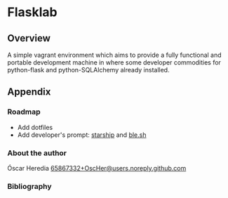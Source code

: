 # Flasklab 

## Overview
A simple vagrant environment which aims to provide a fully functional and
portable development machine in where some developer commodities for
python-flask and python-SQLAlchemy already installed.

## Appendix

### Roadmap
* Add dotfiles
* Add developer's prompt: [starship](https://starship.rs/) and [ble.sh](https://github.com/akinomyoga/ble.sh)

### About the author
Óscar Heredia 65867332+OscHer@users.noreply.github.com

### Bibliography


